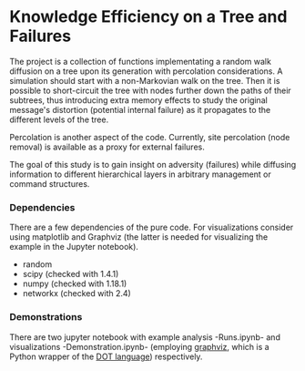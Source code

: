 # Knowledge Efficiency on a Tree and Failures
The project is a collection of functions implementating a random walk diffusion on a tree upon its generation with percolation considerations. A simulation should start with a non-Markovian walk on the tree. Then it is possible to short-circuit the tree with nodes further down the paths of their subtrees, thus introducing extra memory effects to study the original message's distortion (potential internal failure) as it propagates to the different levels of the tree.

Percolation is another aspect of the code. Currently, site percolation (node removal) is available as a proxy for external failures.

The goal of this study is to gain insight on adversity (failures) while diffusing information to different hierarchical layers in arbitrary management or command structures.

### Dependencies
There are a few dependencies of the pure code. For visualizations consider using matplotlib and Graphviz (the latter is needed for visualizing the example in the Jupyter notebook).

* random
* scipy (checked with 1.4.1)
* numpy (checked with 1.18.1)
* networkx (checked with 2.4)

### Demonstrations
There are two jupyter notebook with example analysis -Runs.ipynb- and visualizations -Demonstration.ipynb- (employing [graphviz](https://pypi.org/project/graphviz/), which is a Python wrapper of the [DOT language](https://graphviz.org/doc/info/lang.html)) respectively.
